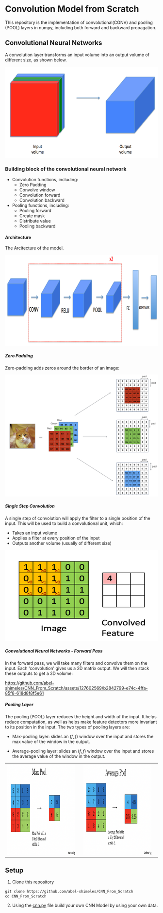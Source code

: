 # Convolution Model from Scratch

This repository is the implementation of convolutional(CONV) and pooling (POOL) layers in numpy, including both forward and backward propagation.

## Convolutional Neural Networks

A convolution layer transforms an input volume into an output volume of different size, as shown below. 

<center><img src="images/conv_nn.png" style="width:600px;height:300px;"></center>

### Building block of the convolutional neural network

- Convolution functions, including:
    * Zero Padding
    * Convolve window 
    * Convolution forward
    * Convolution backward
- Pooling functions, including:
    * Pooling forward
    * Create mask 
    * Distribute value
    * Pooling backward

#### Architecture
The Arcitecture of the model.

<center><img src="images/model.png" style="width:600px;height:300px;"></center>

##### Zero Padding
Zero-padding adds zeros around the border of an image:
<center><img src="images/PAD.png" style="width:600px;height:400px;"></center>

##### Single Step Convolution
A single step of convolution will apply the filter to a single position of the input. This will be used to build a convolutional unit, which: 

- Takes an input volume 
- Applies a filter at every position of the input
- Outputs another volume (usually of different size)
<center><img src="images/Convolution_schematic.gif" style="width:600px;height:300px;"></center>

##### Convolutional Neural Networks - Forward Pass
In the forward pass, we will take many filters and convolve them on the input. Each 'convolution' gives us a 2D matrix output. We will then stack these outputs to get a 3D volume:



https://github.com/abel-shimeles/CNN_From_Scratch/assets/127602569/b2842799-e74c-4ffa-85f8-618d8f8f5e61




##### Pooling Layer
The pooling (POOL) layer reduces the height and width of the input. It helps reduce computation, as well as helps make feature detectors more invariant to its position in the input. The two types of pooling layers are: 

- Max-pooling layer: slides an ($f, f$) window over the input and stores the max value of the window in the output.

- Average-pooling layer: slides an ($f, f$) window over the input and stores the average value of the window in the output.

<table>
<td>
<img src="images/max_pool1.png" style="width:500px;height:300px;">
<td>

<td>
<img src="images/a_pool.png" style="width:500px;height:300px;">
<td>
</table>


## Setup
1. Clone this repository

```shell
git clone https://github.com/abel-shimeles/CNN_From_Scratch
cd CNN_From_Scratch
```

2. Using the [cnn.py](cnn.py) file build your own CNN Model by using your own data.



